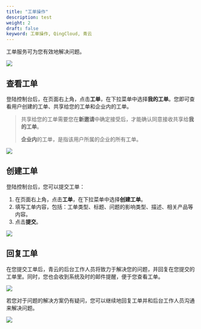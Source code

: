 ```yaml
---
title: "工单操作"
description: test
weight: 2
draft: false
keyword: 工单操作, QingCloud, 青云
---
```




工单服务可为您有效地解决问题。

![](../../_images/my-tickets.png)

## 查看工单

登陆控制台后，在页面右上角，点击**工单**，在下拉菜单中选择**我的工单**。您即可查看用户创建的工单、共享给您的工单和企业内的工单。

> 共享给您的工单需要您在**新邀请**中确定接受后，才能确认同意接收共享给**我的工单**。
>
> **企业内**的工单，是指该用户所属的企业的所有工单。

![](../../_images/checking-tickets.png)

## 创建工单

登陆控制台后，您可以提交工单：

1. 在页面右上角，点击**工单**，在下拉菜单中选择**创建工单**。
2. 填写工单内容，包括：工单类型、标题、问题的影响类型、描述、相关产品等内容。
3. 点击**提交**。

![](../../_images/creating-tickets.png)

## 回复工单

在您提交工单后，青云的后台工作人员将致力于解决您的问题，并回复在您提交的工单里。同时，您也会收到系统及时的邮件提醒，便于您查看工单。

![](../../_images/tickets-email.png)

若您对于问题的解决方案仍有疑问，您可以继续地回复工单并和后台工作人员沟通来解决问题。

![](../../_images/replying-tickets.png)
